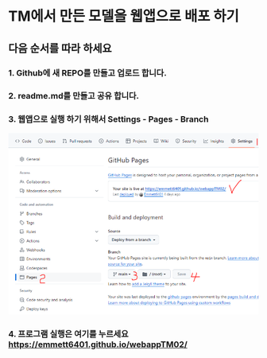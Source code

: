 # TM에서 만든 모델을 웹앱으로 배포 하기 
## 다음 순서를 따라 하세요 
### 1. Github에 새 REPO를 만들고 업로드 합니다.
### 2. readme.md를 만들고 공유 합니다.
### 3. 웹앱으로 실행 하기 위해서 Settings - Pages - Branch
    
![ 순서 ](https://github.com/Emmett6401/webappTM02/blob/main/%EC%BA%A1%EC%B2%98.PNG)
### 4. 프로그램 실행은 여기를 누르세요 https://emmett6401.github.io/webappTM02/

